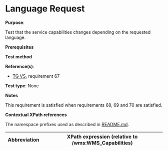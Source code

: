 # Language Request

**Purpose**:

Test that the service capabilities changes depending on the requested language.

**Prerequisites**

**Test method**



**Reference(s)**:

* [TG VS](./README.md#ref_TG_VS), requirement 67

**Test type**: None

**Notes**

This requirement is satisfied when requirements 68, 69 and 70 are satisfied.

**Contextual XPath references**

The namespace prefixes used as described in [README.md](./README.md#namespaces).

Abbreviation                                               |  XPath expression (relative to /wms:WMS_Capabilities)
---------------------------------------------------------- | -------------------------------------------------------------------------
